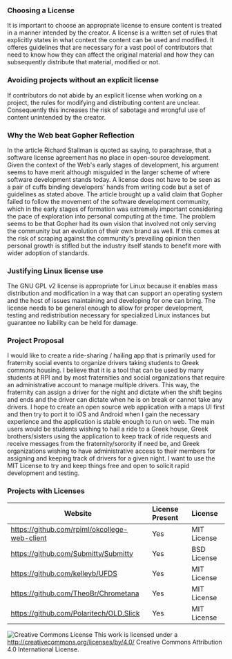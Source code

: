 ### Choosing a License
It is important to choose an appropriate license to ensure content is treated in a manner intended by the creator. A license is a written set of rules that explicitly states in what context the content can be used and modified. It offeres guidelines that are necessary for a vast pool of contributors that need to know how they can affect the original material and how they can subsequently distribute that material, modified or not.

### Avoiding projects without an explicit license
If contributors do not abide by an explicit license when working on a project, the rules for modifying and distributing content are unclear. Consequently this increases the risk of sabotage and wrongful use of content unintended by the creator.

### Why the Web beat Gopher Reflection
In the article Richard Stallman is quoted as saying, to paraphrase, that a software license agreement has no place in open-source development. Given the context of the Web's early stages of development, his argument seems to have merit although misguided in the larger scheme of where software development stands today. A license does not have to be seen as a pair of cuffs binding developers' hands from writing code but a set of guidelines as stated above. The article brought up a valid claim that Gopher failed to follow the movement of the software development community, which in the early stages of formation was extremely important considering the pace of exploration into personal computing at the time. The problem seems to be that Gopher had its own vision that involved not only serving the community but an evolution of their own brand as well. If this comes at the risk of scraping against the community's prevailing opinion then personal growth is stifled but the industry itself stands to benefit more with wider adoption of standards.

### Justifying Linux license use
The GNU GPL v2 license is appropriate for Linux because it enables mass distribution and modification in a way that can support an operating system and the host of issues maintaining and developing for one can bring. The license needs to be general enough to allow for proper development, testing and redistribution necessary for specialized Linux instances but guarantee no liability can be held for damage.

### Project Proposal
I would like to create a ride-sharing / hailing app that is primarily used for fraternity social events to organize drivers taking students to Greek commons housing. I believe that it is a tool that can be used by many students at RPI and by most fraternities and social organizations that require an administrative account to manage multiple drivers. This way, the fraternity can assign a driver for the night and dictate when the shift begins and ends and the driver can dictate when he is on break or cannot take any drivers. I hope to create an open source web application with a maps UI first and then try to port it to iOS and Android when I gain the necessary experience and the application is stable enough to run on web. The main users would be students wishing to hail a ride to a Greek house, Greek brothers/sisters using the application to keep track of ride requests and receive messages from the fraternity/sorority if need be, and Greek organizations wishing to have administrative access to their members for assigning and keeping track of drivers for a given night. I want to use the MIT License to try and keep things free and open to solicit rapid development and testing.

### Projects with Licenses
Website | License Present | License
---------|:----------|:-------
https://github.com/rpiml/okcollege-web-client | Yes | MIT License
https://github.com/Submitty/Submitty | Yes | BSD License
https://github.com/kelleyb/UFDS | Yes | MIT License
https://github.com/TheoBr/Chrometana | Yes | MIT License
https://github.com/Polaritech/OLD.Slick | Yes | MIT License


![Creative Commons License](https://i.creativecommons.org/l/by/4.0/88x31.png) This work is licensed under a http://creativecommons.org/licenses/by/4.0/ Creative Commons Attribution 4.0 International License.